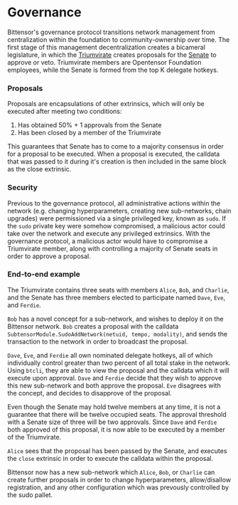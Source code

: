 
# Governance


Bittensor's governance protocol transitions network management from centralization within the foundation to community-ownership over time. The first stage of this management decentralization creates a bicameral legislature, in which the [Triumvirate](glossary/glossary#triumvirate) creates proposals for the [Senate](governance/senate) to approve or veto. Triumvirate members are Opentensor Foundation employees, while the Senate is formed from the top K delegate hotkeys.

### Proposals

Proposals are encapsulations of other extrinsics, which will only be executed after meeting two conditions:

1. Has obtained 50% + 1 approvals from the Senate
2. Has been closed by a member of the Triumvirate

This guarantees that Senate has to come to a majority consensus in order for a proposal to be executed. When a proposal is executed, the calldata that was passed to it during it's creation is then included in the same block as the close extrinsic.

### Security

Previous to the governance protocol, all administrative actions within the network (e.g. changing hyperparameters, creating new sub-networks, chain upgrades) were permissioned via a single privileged key, known as `sudo`. If the `sudo` private key were somehow compromised, a malicious actor could take over the network and execute any privileged extrinsics. With the governance protocol, a malicious actor would have to compromise a Triumvirate member, along with controlling a majority of Senate seats in order to approve a proposal.

### End-to-end example

The Triumvirate contains three seats with members `Alice`, `Bob`, and `Charlie`, and the Senate has three members elected to participate named `Dave`, `Eve`, and `Ferdie`.

`Bob` has a novel concept for a sub-network, and wishes to deploy it on the Bittensor network. `Bob` creates a proposal with the calldata `SubtensorModule.SudoAddNetwork(netuid, tempo, modality)`, and sends the transaction to the network in order to broadcast the proposal.

`Dave`, `Eve`, and `Ferdie` all own nominated delegate hotkeys, all of which individually control greater than two percent of all total stake in the network. Using `btcli`, they are able to view the proposal and the calldata which it will execute upon approval. `Dave` and `Ferdie` decide that they wish to approve this new sub-network and both approve the proposal. `Eve` disagrees with the concept, and decides to disapprove of the proposal.

Even though the Senate may hold twelve members at any time, it is not a guarantee that there will be twelve occupied seats. The approval threshold with a Senate size of three will be two approvals. Since `Dave` and `Ferdie` both approved of this proposal, it is now able to be executed by a member of the Triumvirate.

`Alice` sees that the proposal has been passed by the Senate, and executes the `close` extrinsic in order to execute the calldata within the proposal.

Bittensor now has a new sub-network which `Alice`, `Bob`, or `Charlie` can create further proposals in order to change hyperparameters, allow/disallow registration, and any other configuration which was prevously controlled by the sudo pallet.